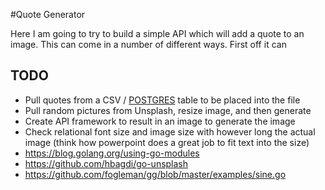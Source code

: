 #Quote Generator 

Here I am going to try to build a simple API which will add a quote to an image. This can come in a number of different ways. 
First off it can 

## TODO 
* Pull quotes from a CSV / [POSTGRES](https://www.calhoun.io/connecting-to-a-postgresql-database-with-gos-database-sql-package/) table to be placed into the file 
* Pull random pictures from Unsplash, resize image, and then generate 
* Create API framework to result in an image to generate the image 
* Check relational font size and image size with however long the actual image (think how powerpoint does a great job to fit text into the size)
* https://blog.golang.org/using-go-modules
* https://github.com/hbagdi/go-unsplash
* https://github.com/fogleman/gg/blob/master/examples/sine.go